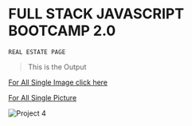 # FULL STACK JAVASCRIPT BOOTCAMP 2.0

`REAL ESTATE PAGE`

>This is the Output

[For All Single Image click here](./Icons/)

[For All Single Picture](./Photos/)

![Project 4](./Real%20Estate%20-%20Desktop.png)
